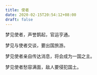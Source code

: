 ```yaml
---
title: 使者
date: 2020-02-15T20:54:12+08:00
draft: false
---
```


梦见使者，声誉鹊起，官运亨通。



梦见与使者交谈，要出国旅游。



梦见使者亲自传达消息，将会成为一国之主。



梦见使者愁容满面，敌人要侵犯国土。


